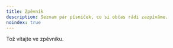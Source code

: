```yaml
---
title: Zpěvník
description: Seznam pár písniček, co si občas rádi zazpíváme.
noindex: true
---
```


Tož vítajte ve zpěvníku.
